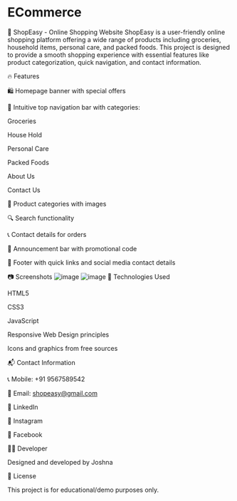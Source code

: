 # ECommerce
🛒 ShopEasy - Online Shopping Website
ShopEasy is a user-friendly online shopping platform offering a wide range of products including groceries, household items, personal care, and packed foods. This project is designed to provide a smooth shopping experience with essential features like product categorization, quick navigation, and contact information.

🔥 Features

🛍️ Homepage banner with special offers

🧭 Intuitive top navigation bar with categories:

Groceries

House Hold

Personal Care

Packed Foods

About Us

Contact Us

🛒 Product categories with images

🔍 Search functionality

📞 Contact details for orders

📢 Announcement bar with promotional code

🔗 Footer with quick links and social media contact details

📷 Screenshots
![image](https://github.com/user-attachments/assets/e79ec994-c7ac-48da-99e5-f1c42b84d07f)
![image](https://github.com/user-attachments/assets/a0e83a68-2832-403a-918f-7db2ba55668a)
🧰 Technologies Used

HTML5

CSS3

JavaScript

Responsive Web Design principles

Icons and graphics from free sources

📬 Contact Information

📞 Mobile: +91 9567589542

📧 Email: shopeasy@gmail.com

🔗 LinkedIn

📸 Instagram

📘 Facebook


👩‍💻 Developer

Designed and developed by Joshna

📜 License

This project is for educational/demo purposes only.
